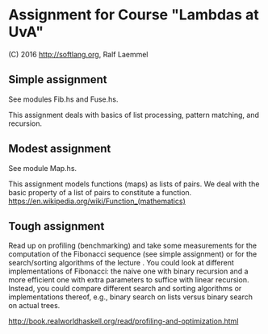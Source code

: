 # Assignment for Course "Lambdas at UvA"

(C) 2016 http://softlang.org, Ralf Laemmel

## Simple assignment

See modules Fib.hs and Fuse.hs.

This assignment deals with basics of list processing, pattern matching, and recursion.

## Modest assignment

See module Map.hs.

This assignment models functions (maps) as lists of pairs.
We deal with the basic property of a list of pairs to constitute a function.
https://en.wikipedia.org/wiki/Function_(mathematics)

## Tough assignment

Read up on profiling (benchmarking) and take some measurements for the computation of the Fibonacci sequence (see simple assignment) or for the search/sorting algorithms of the lecture . You could look at different implementations of Fibonacci: the naive one with binary recursion and a more efficient one with extra parameters to suffice with linear recursion. Instead, you could compare different search and sorting algorithms or implementations thereof, e.g., binary search on lists versus binary search on actual trees.

http://book.realworldhaskell.org/read/profiling-and-optimization.html
